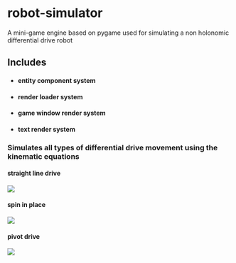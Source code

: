 ﻿# robot-simulator

A mini-game engine based on pygame used 
for simulating a non holonomic differential drive robot

## Includes 
- #### entity component system
- #### render loader system
- #### game window render system 
- #### text render system 
### Simulates all types of differential drive movement using the kinematic equations
#### straight line drive 
![](https://github.com/dht2003/robot-simulator/blob/main/media/straight%20_drive.gif)
#### spin in place
![](https://github.com/dht2003/robot-simulator/blob/main/media/spin_in_place.gif)
#### pivot drive 
![](https://github.com/dht2003/robot-simulator/blob/main/media/spin.gif) 

